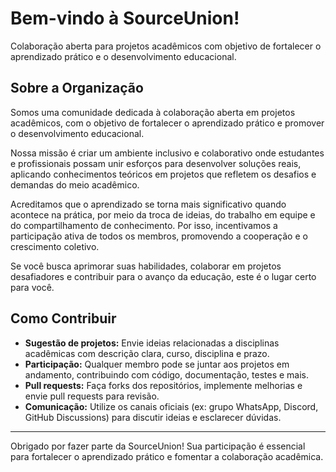 # Bem-vindo à SourceUnion!

Colaboração aberta para projetos acadêmicos com objetivo de fortalecer o aprendizado prático e o desenvolvimento educacional.

## Sobre a Organização

Somos uma comunidade dedicada à colaboração aberta em projetos acadêmicos, com o objetivo de fortalecer o aprendizado prático e promover o desenvolvimento educacional.

Nossa missão é criar um ambiente inclusivo e colaborativo onde estudantes e profissionais possam unir esforços para desenvolver soluções reais, aplicando conhecimentos teóricos em projetos que refletem os desafios e demandas do meio acadêmico.

Acreditamos que o aprendizado se torna mais significativo quando acontece na prática, por meio da troca de ideias, do trabalho em equipe e do compartilhamento de conhecimento. Por isso, incentivamos a participação ativa de todos os membros, promovendo a cooperação e o crescimento coletivo.

Se você busca aprimorar suas habilidades, colaborar em projetos desafiadores e contribuir para o avanço da educação, este é o lugar certo para você.

## Como Contribuir

- **Sugestão de projetos:** Envie ideias relacionadas a disciplinas acadêmicas com descrição clara, curso, disciplina e prazo.  
- **Participação:** Qualquer membro pode se juntar aos projetos em andamento, contribuindo com código, documentação, testes e mais.  
- **Pull requests:** Faça forks dos repositórios, implemente melhorias e envie pull requests para revisão.  
- **Comunicação:** Utilize os canais oficiais (ex: grupo WhatsApp, Discord, GitHub Discussions) para discutir ideias e esclarecer dúvidas.

---

Obrigado por fazer parte da SourceUnion! Sua participação é essencial para fortalecer o aprendizado prático e fomentar a colaboração acadêmica.
